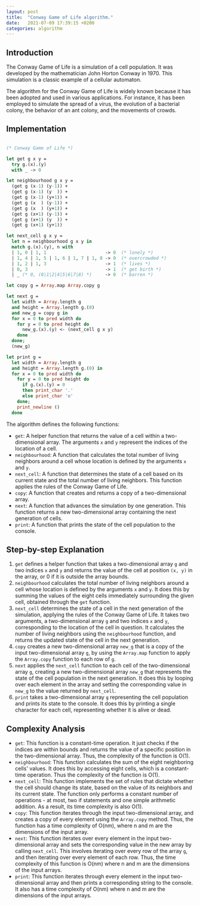 ```yaml
---
layout: post
title:  "Conway Game of Life algorithm."
date:   2021-07-09 17:39:15 +0200
categories: algorithm
---
```


## Introduction

The Conway Game of Life is a simulation of a cell population. It was developed by the mathematician John Horton Conway in 1970. This simulation is a classic example of a cellular automaton. 

The algorithm for the Conway Game of Life is widely known because it has been adopted and used in various applications. For instance, it has been employed to simulate the spread of a virus, the evolution of a bacterial colony, the behavior of an ant colony, and the movements of crowds.

## Implementation

```ocaml

(* Conway Game of Life *)

let get g x y =
  try g.(x).(y)
  with _ -> 0

let neighbourhood g x y =
  (get g (x-1) (y-1)) +
  (get g (x-1) (y  )) +
  (get g (x-1) (y+1)) +
  (get g (x  ) (y-1)) +
  (get g (x  ) (y+1)) +
  (get g (x+1) (y-1)) +
  (get g (x+1) (y  )) +
  (get g (x+1) (y+1)) 

let next_cell g x y =
  let n = neighbourhood g x y in
  match g.(x).(y), n with
  | 1, 0 | 1, 1                      -> 0  (* lonely *)
  | 1, 4 | 1, 5 | 1, 6 | 1, 7 | 1, 8 -> 0  (* overcrowded *)
  | 1, 2 | 1, 3                      -> 1  (* lives *)
  | 0, 3                             -> 1  (* get birth *)
  | _ (* 0, (0|1|2|4|5|6|7|8) *)     -> 0  (* barren *)

let copy g = Array.map Array.copy g

let next g =
  let width = Array.length g
  and height = Array.length g.(0)
  and new_g = copy g in
  for x = 0 to pred width do
    for y = 0 to pred height do
      new_g.(x).(y) <- (next_cell g x y)
    done
  done;
  (new_g)

let print g =
  let width = Array.length g
  and height = Array.length g.(0) in
  for x = 0 to pred width do
    for y = 0 to pred height do
      if g.(x).(y) = 0
      then print_char '.'
      else print_char 'o'
    done;
    print_newline ()
  done

```


The algorithm defines the following functions:
- `get`: A helper function that returns the value of a cell within a two-dimensional array. The arguments `x` and `y` represent the indices of the location of a cell.
- `neighbourhood`: A function that calculates the total number of living neighbors around a cell whose location is defined by the arguments `x` and `y`.
- `next_cell`: A function that determines the state of a cell based on its current state and the total number of living neighbors. This function applies the rules of the Conway Game of Life.
- `copy`: A function that creates and returns a copy of a two-dimensional array.
- `next`: A function that advances the simulation by one generation. This function returns a new two-dimensional array containing the next generation of cells.
- `print`: A function that prints the state of the cell population to the console.

## Step-by-step Explanation

1. `get` defines a helper function that takes a two-dimensional array `g` and two indices `x` and `y` and returns the value of the cell at position `(x, y)` in the array, or 0 if it is outside the array bounds.
2. `neighbourhood` calculates the total number of living neighbors around a cell whose location is defined by the arguments `x` and `y`. It does this by summing the values of the eight cells immediately surrounding the given cell, obtained through the `get` function.
3. `next_cell` determines the state of a cell in the next generation of the simulation, applying the rules of the Conway Game of Life. It takes two arguments, a two-dimensional array `g` and two indices `x` and `y`, corresponding to the location of the cell in question. It calculates the number of living neighbors using the `neighbourhood` function, and returns the updated state of the cell in the next generation.
4. `copy` creates a new two-dimensional array `new_g` that is a copy of the input two-dimensional array `g`, by using the `Array.map` function to apply the `Array.copy` function to each row of `g`.
5. `next` applies the `next_cell` function to each cell of the two-dimensional array `g`, creating a new two-dimensional array `new_g` that represents the state of the cell population in the next generation. It does this by looping over each element in the array and setting the corresponding value in `new_g` to the value returned by `next_cell`.
6. `print` takes a two-dimensional array `g` representing the cell population and prints its state to the console. It does this by printing a single character for each cell, representing whether it is alive or dead.

## Complexity Analysis

- `get`: This function is a constant-time operation. It just checks if the indices are within bounds and returns the value of a specific position in the two-dimensional array. Thus, the complexity of the function is O(1).
- `neighbourhood`: This function calculates the sum of the eight neighboring cells' values. It does this by accessing eight cells, which is a constant-time operation. Thus the complexity of the function is O(1).
- `next_cell`: This function implements the set of rules that dictate whether the cell should change its state, based on the value of its neighbors and its current state. The function only performs a constant number of operations - at most, two if statements and one simple arithmetic addition. As a result, its time complexity is also O(1).
- `copy`: This function iterates through the input two-dimensional array, and creates a copy of every element using the `Array.copy` method. Thus, the function has a time complexity of O(nm), where n and m are the dimensions of the input array.
- `next`: This function iterates over every element in the input two-dimensional array and sets the corresponding value in the new array by calling `next_cell`. This involves iterating over every row of the array `g`, and then iterating over every element of each row. Thus, the time complexity of this function is O(nm) where n and m are the dimensions of the input arrays.
- `print`: This function iterates through every element in the input two-dimensional array and then prints a corresponding string to the console. It also has a time complexity of O(nm) where n and m are the dimensions of the input arrays.